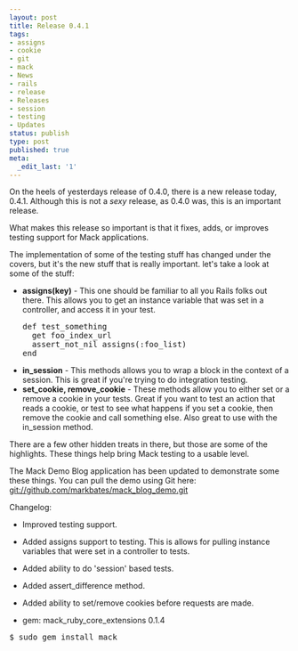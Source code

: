 ```yaml
---
layout: post
title: Release 0.4.1
tags:
- assigns
- cookie
- git
- mack
- News
- rails
- release
- Releases
- session
- testing
- Updates
status: publish
type: post
published: true
meta:
  _edit_last: '1'
---
```

On the heels of yesterdays release of 0.4.0, there is a new release today, 0.4.1. Although this is not a <em>sexy</em> release, as 0.4.0 was, this is an important release.

What makes this release so important is that it fixes, adds, or improves testing support for Mack applications.

The implementation of some of the testing stuff has changed under the covers, but it's the new stuff that is really important. let's take a look at some of the stuff:
<ul>
	<li><strong>assigns(key)</strong> - This one should be familiar to all you Rails folks out there. This allows you to get an instance variable that was set in a controller, and access it in your test.
<pre>def test_something
  get foo_index_url
  assert_not_nil assigns(:foo_list)
end</pre>
</li>
	<li><strong>in_session</strong> - This methods allows you to wrap a block in the context of a session. This is great if you're trying to do integration testing.</li>
	<li><strong>set_cookie, remove_cookie</strong> - These methods allow you to either set or a remove a cookie in your tests. Great if you want to test an action that reads a cookie, or test to see what happens if you set a cookie, then remove the cookie and call something else. Also great to use with the in_session method.</li>
</ul>
There are a few other hidden treats in there, but those are some of the highlights. These things help bring Mack testing to a usable level.

The Mack Demo Blog application has been updated to demonstrate some these things. You can pull the demo using Git here: <a href="git://github.com/markbates/mack_blog_demo.git" target="_blank">git://github.com/markbates/mack_blog_demo.git</a>

Changelog:
<ul>
	<li>Improved testing support.</li>
</ul>
<ul>
	<li>Added assigns support to testing. This is allows for pulling instance variables that were set in a controller to tests.</li>
</ul>
<ul>
	<li>Added ability to do 'session' based tests.</li>
</ul>
<ul>
	<li>Added assert_difference method.</li>
</ul>
<ul>
	<li>Added ability to set/remove cookies before requests are made.</li>
</ul>
<ul>
	<li>gem: mack_ruby_core_extensions 0.1.4</li>
</ul>
<pre>$ sudo gem install mack</pre>
